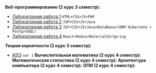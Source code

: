 <b>Веб-программирование (2 курс 3 семестр):</b>  

- [Лабораторная работа 1](https://github.com/alinaagnistova/web_lab1) `HTML+CSS+JS+PHP`
- [Лабораторная работа 2](https://github.com/alinaagnistova/web_lab2) `JSP+CSS+JS+Java`
- [Лабораторная работа 3](https://github.com/alinaagnistova/web_lab3) `JSF+CSS+JS+Java+DataBases(ORM Hibernate + PostgreSQL)`
- [Лабораторная работа 4](https://github.com/alinaagnistova/web_lab4) `React+Redux+MaterialUI+Spring`

<b>Теория вероятности (2 курс 3 семестр):</b>  
- [ИДЗ](https://github.com/alinaagnistova/ITMO/theory_of_probability) `var 1`
<b>Вычислительная математика (2 курс 4 семестр):</b>
<b>Математическая статистика (2 курс 4 семестр):</b>
<b>Архитектура компьютера (2 курс 4 семестр):</b>
<b>ОПИ (2 курс 4 семестр):</b>



